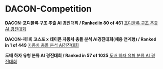 # DACON-Competition

**DACON-포디블록 구조 추출 AI 경진대회 / Ranked in 80 of 461**
[포디블록 구조 추출 AI 경진대회](https://dacon.io/competitions/official/236046/overview/description)

**DACON-제1회 코스포 x 데이콘 자동차 충돌 분석 AI경진대회(채용 연계형) / Ranked in 1 of 449**
[자동차 충돌 분석 AI경진대회](https://dacon.io/competitions/official/236064/overview/description)

**도배 하자 유형 분류 AI 경진대회 / Ranked in 57 of 1025**
[도배 하자 유형 분류 AI 경진대회](https://dacon.io/competitions/official/236082/overview/description)
